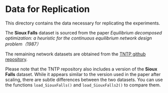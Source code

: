 # Data for Replication

This directory contains the data necessary for replicating the experiments.

The **Sioux Falls** dataset is sourced from the paper *Equilibrium decomposed optimization: a heuristic for the continuous equilibrium network design problem（1987）*

The remaining network datasets are obtained from the [TNTP github repository](https://github.com/bstabler/TransportationNetworks).

Please note that the TNTP repository also includes a version of the **Sioux Falls** dataset. While it appears similar to the version used in the paper after scaling, there are subtle differences between the two datasets. You can use the functions `load_SiouxFalls()` and `load_SiouxFalls2()` to compare them.